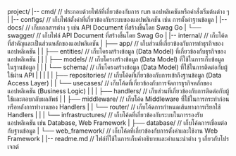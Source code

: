 project/
|-- cmd/              // ประกอบด้วยไฟล์ที่เกี่ยวข้องกับการ run แอปพลิเคชันหรือคำสั่งเริ่มต้นต่าง ๆ
|
|-- configs/          // เก็บไฟล์ตั้งค่าที่เกี่ยวข้องกับระบบของแอปพลิเคชัน เช่น การตั้งค่าฐานข้อมูล
|
|-- docs/             // เก็บเอกสารต่าง ๆ เช่น API Document ที่สร้างขึ้นโดย Swag Go
|   └── swagger/      // เก็บไฟล์ API Document ที่สร้างขึ้นโดย Swag Go
|
|-- internal/         // เก็บโค้ดที่สำคัญและเป็นส่วนหลักของแอปพลิเคชัน
|   ├── app/          // เก็บส่วนที่เกี่ยวข้องกับการทำธุรกิจของแอปพลิเคชัน
|   |   ├── entities/ // เก็บโครงสร้างข้อมูล (Data Model) ที่เกี่ยวข้องกับธุรกิจของแอปพลิเคชัน
|   |   |   ├── models/ // เก็บโครงสร้างข้อมูล (Data Model) ที่ใช้ในการเก็บข้อมูลในฐานข้อมูล
|   |   |   └── schema/ // เก็บโครงสร้างข้อมูล (Data Model) ที่ใช้ในการติดต่อกับผู้ใช้ผ่าน API
|   |   |
|   |   ├── repositories/ // เก็บโค้ดที่เกี่ยวข้องกับการเข้าถึงฐานข้อมูล (Data Access Layer)
|   |   └── usecases/  // เก็บโค้ดที่เกี่ยวข้องกับการจัดการธุรกิจหลักของแอปพลิเคชัน (Business Logic)
|   |
|   ├── handlers/     // เก็บส่วนที่เกี่ยวข้องกับการติดต่อกับผู้ใช้และตอบกลับผลลัพธ์
|   |   ├── middleware/ // เก็บโค้ด Middleware ที่ใช้ในการกระทำก่อนหรือหลังการทำงานของ Handlers
|   |   └── router/     // เก็บโค้ดการกำหนดเส้นทางการเรียกใช้ Handlers
|   |
|   └── infrastructures/ // เก็บโค้ดที่เกี่ยวข้องกับระบบในการรองรับแอปพลิเคชัน เช่น Database, Web Framework
|       ├── database/   // เก็บโค้ดการเชื่อมต่อกับฐานข้อมูล
|       └── web_framework/ // เก็บโค้ดที่เกี่ยวข้องกับการตั้งค่าและใช้งาน Web Framework
|
|-- readme.md          // ไฟล์ที่ใช้ในการเก็บคำอธิบายและคำแนะนำต่าง ๆ เกี่ยวกับโปรเจกต์
